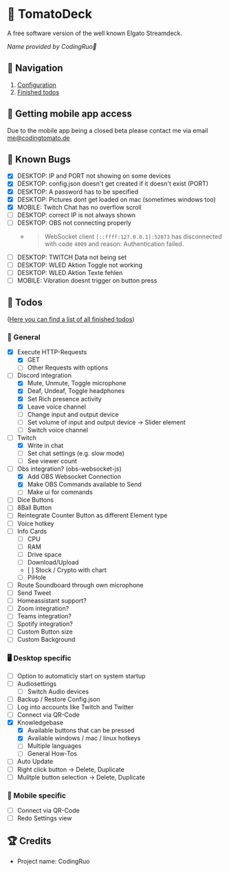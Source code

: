 # 🍅 TomatoDeck

A free software version of the well known Elgato Streamdeck.

_Name provided by CodingRuo💙_

## 🥝 Navigation

1. [Configuration](docs/configuration.md)
2. [Finished todos](docs/finished_todos.md)

## 🥥 Getting mobile app access

Due to the mobile app being a closed beta please contact me via email [me@codingtomato.de](mailto:me@codingtomato.de)

## 🐞 Known Bugs

- [x] DESKTOP: IP and PORT not showing on some devices
- [x] DESKTOP: config.json doesn't get created if it doesn't exist (PORT)
- [x] DESKTOP: A password has to be specified
- [x] DESKTOP: Pictures dont get loaded on mac (sometimes windows too)
- [x] MOBILE: Twitch Chat has no overflow scroll
- [ ] DESKTOP: correct IP is not always shown
- [ ] DESKTOP: OBS not connecting properly
  - > WebSocket client `[::ffff:127.0.0.1]:52873` has disconnected with code `4009` and reason: Authentication failed.
- [ ] DESKTOP: TWITCH Data not being set
- [ ] DESKTOP: WLED Aktion Toggle not working
- [ ] DESKTOP: WLED Aktion Texte fehlen
- [ ] MOBILE: Vibration doesnt trigger on button press

## 💪 Todos

([Here you can find a list of all finished todos](docs/finished_todos.md))

### 📄 General

- [x] Execute HTTP-Requests
  - [x] GET
  - [ ] Other Requests with options
- [ ] Discord integration
  - [x] Mute, Unmute, Toggle microphone
  - [x] Deaf, Undeaf, Toggle headphones
  - [x] Set Rich presence activity
  - [x] Leave voice channel
  - [ ] Change input and output device
  - [ ] Set volume of input and output device -> Slider element
  - [ ] Switch voice channel
- [ ] Twitch
  - [x] Write in chat
  - [ ] Set chat settings (e.g. slow mode)
  - [ ] See viewer count
- [ ] Obs integration? (obs-websocket-js)
  - [x] Add OBS Websocket Connection
  - [x] Make OBS Commands available to Send
  - [ ] Make ui for commands
- [ ] Dice Buttons
- [ ] 8Ball Button
- [ ] Reintegrate Counter Button as different Element type
- [ ] Voice hotkey
- [ ] Info Cards
  - [ ] CPU
  - [ ] RAM
  - [ ] Drive space
  - [ ] Download/Upload
  - [ ] Stock / Crypto with chart
  - [ ] PiHole
- [ ] Route Soundboard through own microphone
- [ ] Send Tweet
- [ ] Homeassistant support?
- [ ] Zoom integration?
- [ ] Teams integration?
- [ ] Spotify integration?
- [ ] Custom Button size
- [ ] Custom Background

### 🖥️ Desktop specific

- [ ] Option to automaticly start on system startup
- [ ] Audiosettings
  - [ ] Switch Audio devices
- [ ] Backup / Restore Config.json
- [ ] Log into accounts like Twitch and Twitter
- [ ] Connect via QR-Code
- [x] Knowledgebase
  - [x] Available buttons that can be pressed
  - [x] Available windows / mac / linux hotkeys
  - [ ] Multiple languages
  - [ ] General How-Tos
- [ ] Auto Update
- [ ] Right click button -> Delete, Duplicate
- [ ] Mulitple button selection -> Delete, Duplicate

### 📱 Mobile specific

- [ ] Connect via QR-Code
- [ ] Redo Settings view

## 🏆 Credits

- Project name: CodingRuo
